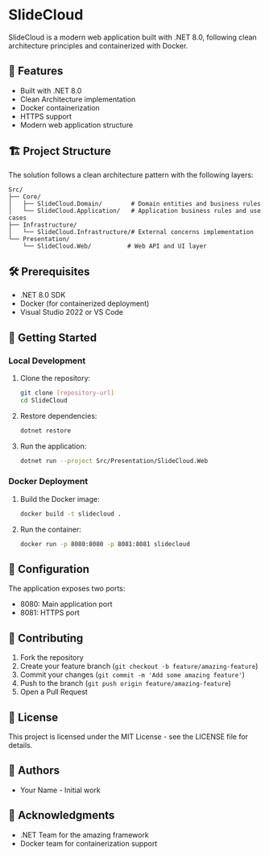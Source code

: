 # SlideCloud

SlideCloud is a modern web application built with .NET 8.0, following clean architecture principles and containerized with Docker.

## 🚀 Features

- Built with .NET 8.0
- Clean Architecture implementation
- Docker containerization
- HTTPS support
- Modern web application structure

## 🏗️ Project Structure

The solution follows a clean architecture pattern with the following layers:

```
Src/
├── Core/
│   ├── SlideCloud.Domain/        # Domain entities and business rules
│   └── SlideCloud.Application/   # Application business rules and use cases
├── Infrastructure/
│   └── SlideCloud.Infrastructure/# External concerns implementation
└── Presentation/
    └── SlideCloud.Web/          # Web API and UI layer
```

## 🛠️ Prerequisites

- .NET 8.0 SDK
- Docker (for containerized deployment)
- Visual Studio 2022 or VS Code

## 🚀 Getting Started

### Local Development

1. Clone the repository:
   ```bash
   git clone [repository-url]
   cd SlideCloud
   ```

2. Restore dependencies:
   ```bash
   dotnet restore
   ```

3. Run the application:
   ```bash
   dotnet run --project Src/Presentation/SlideCloud.Web
   ```

### Docker Deployment

1. Build the Docker image:
   ```bash
   docker build -t slidecloud .
   ```

2. Run the container:
   ```bash
   docker run -p 8080:8080 -p 8081:8081 slidecloud
   ```

## 🔧 Configuration

The application exposes two ports:
- 8080: Main application port
- 8081: HTTPS port

## 🤝 Contributing

1. Fork the repository
2. Create your feature branch (`git checkout -b feature/amazing-feature`)
3. Commit your changes (`git commit -m 'Add some amazing feature'`)
4. Push to the branch (`git push origin feature/amazing-feature`)
5. Open a Pull Request

## 📝 License

This project is licensed under the MIT License - see the LICENSE file for details.

## 👥 Authors

- Your Name - Initial work

## 🙏 Acknowledgments

- .NET Team for the amazing framework
- Docker team for containerization support 